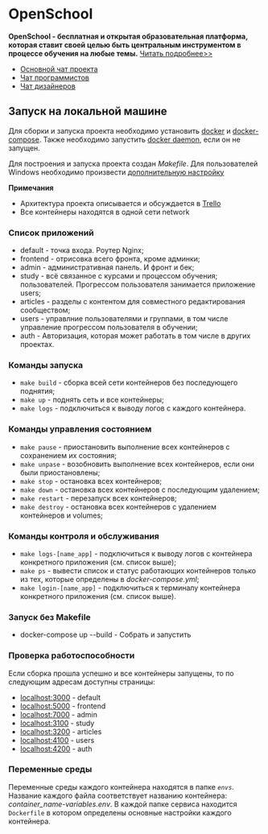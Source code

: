 # OpenSchool

**OpenSchool - бесплатная и открытая образовательная платформа, которая ставит своей целью быть центральным инструментом в процессе обучения на любые темы.**
[Читать подробнее>>](https://grandcore.org/#/ru/openschool)

- [Основной чат проекта](https://t.me/openschool_chat)
- [Чат программистов](https://t.me/CdXoy9PeAjI2NTJh)
- [Чат дизайнеров](https://t.me/2JC3zklOvggxN2Jh)

## Запуск на локальной машине

Для сборки и запуска проекта необходимо установить [docker](https://www.docker.com/https://www.docker.com/get-started) и [docker-compose](https://docs.docker.com/compose/install/). Также необходимо запустить [docker daemon](https://docs.docker.com/config/daemon/), если он не запущен.

Для построения и запуска проекта создан *Makefile*. Для пользователей Windows необходимо произвести [дополнительную настройку](https://stackoverflow.com/questions/2532234/how-to-run-a-makefile-in-windows)

**Примечания**

- Архитектура проекта описывается и обсуждается в [Trello](https://trello.com/b/POeLUekC)
- Все контейнеры находятся в одной сети network

### Список приложений 

- default - точка входа. Роутер Nginx;
- frontend - отрисовка всего фронта, кроме админки;
- admin - административная панель. И фронт и бек;
- study - всё связанное с курсами и процессом обучения;
пользователей. Прогрессом пользователя занимается приложение users;
- articles - разделы с контентом для совместного редактирования сообществом;
- users - управлние пользователями и группами, в том числе управление прогрессом пользователя в обучении;
- auth - Авторизация, которая может работать в том числе в других проектах.


### Команды запуска

- `make build` - сборка всей сети контейнеров без последующего поднятия;
- `make up` - поднять сеть и все контейнеры;
- `make logs` - подключиться к выводу логов с каждого контейнера.

### Команды управления состоянием

- `make pause` - приостановить выполнение всех контейнеров с сохранением их состояния;
- `make unpase` - возобновить выполнение всех контейнеров, если они были приостановлены;
- `make stop` - остановка всех контейнеров;
- `make down` - остановка всех контейнеров с последующим удалением;
- `make restart` - перезапуск всех контейнеров;
- `make destroy` - остановка всех контейнеров с удалением контейнеров и volumes;

### Команды контроля и обслуживания

- `make logs-[name_app]` - подключиться к выводу логов с контейнера конкретного приложения (см. список выше);
- `make ps` - вывести список и статус работающих контейнеров только из тех, которые определены в *docker-compose.yml*;
- `make login-[name_app]` - подключиться к терминалу контейнера конкретного приложения (см. список выше).

### Запуск без Makefile

- docker-compose up --build - Собрать и запустить

### Проверка работоспособности 

Если сборка прошла успешно и все контейнеры запущены, то по следующим адресам доступны страницы:

- [localhost:3000](http://localhost:3000) - default
- [localhost:5000](http://localhost:5000) - frontend
- [localhost:7000](http://localhost:7000) - admin
- [localhost:3100](http://localhost:3100) - study
- [localhost:3200](http://localhost:3200) - articles
- [localhost:4100](http://localhost:4100) - users
- [localhost:4200](http://localhost:4200) - auth


### Переменные среды

Переменные среды каждого контейнера находятся в папке *`envs`*. Название каждого файла соответствует названию контейнера: *container_name-variables.env*.
В каждой папке сервиса находится `Dockerfile` в котором определены основные настройки каждого контейнера.
